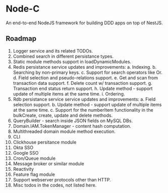 # Node-C
An end-to-end NodeJS framework for building DDD apps on top of NestJS.

## Roadmap
1. Logger service and its related TODOs.
2. Combined search in different persistance types.
3. Static module methods support in loadDynamicModules.
4. Redis persistance service updates and improvements:
  a. Indexing.
  b. Searching by non-primary keys.
  c. Support for search operators like Or.
  d. Field selection and pseudo-relations support.
  e. Get and scan from transaction data support.
  f. Delete count w/ transaction support.
  g. Transaction end status return support.
  h. Update method - support update of multiple items at the same time.
  i. Ordering.
5. Rdb persistance service service updates and improvements:
  a. Field selection support.
  b. Update method - support update of multiple items at the same time.
  c. Support for the numberItem functionality in the bulkCreate, create, update and delete methods.
6. QueryBuilder - search inside JSON fields on MySQL DBs.
7. Domain.IAM.TokenManager - content hash computation.
8. Multithreaded domain module method execution.
9. CLI
10. Clickhouse persitance module
11. Okta SSO
12. Google SSO
13. Cron/Queue module
14. Message broker or similar module
15. Reactivity
16. Feature flag module
17. Support webserver protocols other than HTTP.
18. Misc todos in the codes, not listed here.
